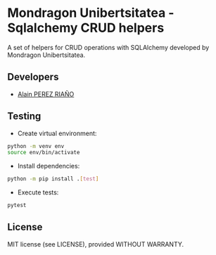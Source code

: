 # Mondragon Unibertsitatea - Sqlalchemy CRUD helpers

A set of helpers for CRUD operations with SQLAlchemy developed by Mondragon Unibertsitatea.

## Developers

- [Alain PEREZ RIAÑO](https://github.com/draperez)

## Testing

- Create virtual environment:

```bash
python -m venv env
source env/bin/activate
```

- Install dependencies:

```bash
python -m pip install .[test]
```

- Execute tests:

```bash
pytest
```

## License

MIT license (see LICENSE), provided WITHOUT WARRANTY.